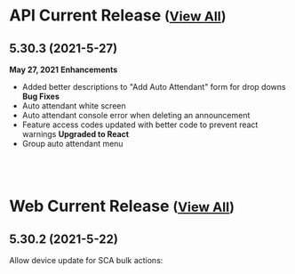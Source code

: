 
# API Current Release <small>([View All](/API.md))</small>
## 5.30.3 (2021-5-27)
**May 27, 2021**
**Enhancements**
*   Added better descriptions to "Add Auto Attendant" form for drop downs
**Bug Fixes**
*   Auto attendant white screen 
*   Auto attendant console error when deleting an announcement
*   Feature access codes updated with better code to prevent react warnings
**Upgraded to React**
*   Group auto attendant menu

<br><br>
# Web Current Release <small>([View All](/Web.md))</small>
## 5.30.2 (2021-5-22)
Allow device update for SCA bulk actions:

  